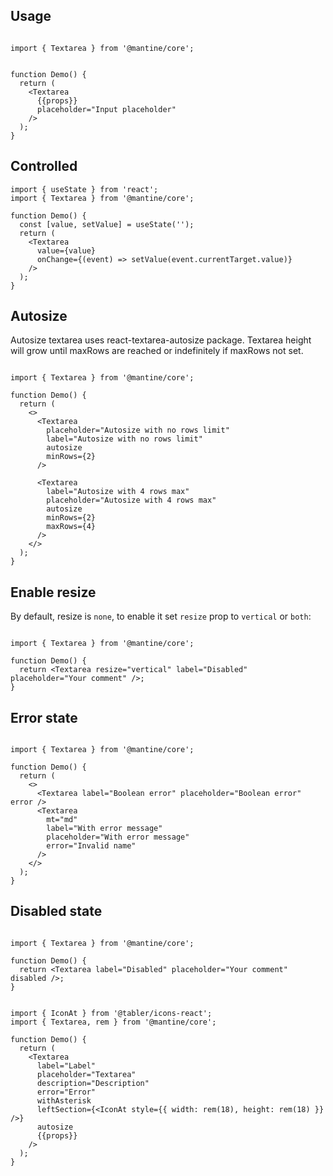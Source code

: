 ## Usage

```

import { Textarea } from '@mantine/core';


function Demo() {
  return (
    <Textarea
      {{props}}
      placeholder="Input placeholder"
    />
  );
}
```

## Controlled

```tsx
import { useState } from 'react';
import { Textarea } from '@mantine/core';

function Demo() {
  const [value, setValue] = useState('');
  return (
    <Textarea
      value={value}
      onChange={(event) => setValue(event.currentTarget.value)}
    />
  );
}
```

## Autosize

Autosize textarea uses react-textarea-autosize package. Textarea height will grow until maxRows are reached or indefinitely if maxRows not set.

```

import { Textarea } from '@mantine/core';

function Demo() {
  return (
    <>
      <Textarea
        placeholder="Autosize with no rows limit"
        label="Autosize with no rows limit"
        autosize
        minRows={2}
      />

      <Textarea
        label="Autosize with 4 rows max"
        placeholder="Autosize with 4 rows max"
        autosize
        minRows={2}
        maxRows={4}
      />
    </>
  );
}

```

## Enable resize

By default, resize is `none`, to enable it set `resize` prop to `vertical` or `both`:

```

import { Textarea } from '@mantine/core';

function Demo() {
  return <Textarea resize="vertical" label="Disabled" placeholder="Your comment" />;
}
```

## Error state

```

import { Textarea } from '@mantine/core';

function Demo() {
  return (
    <>
      <Textarea label="Boolean error" placeholder="Boolean error" error />
      <Textarea
        mt="md"
        label="With error message"
        placeholder="With error message"
        error="Invalid name"
      />
    </>
  );
}
```

## Disabled state

```

import { Textarea } from '@mantine/core';

function Demo() {
  return <Textarea label="Disabled" placeholder="Your comment" disabled />;
}
```

```

import { IconAt } from '@tabler/icons-react';
import { Textarea, rem } from '@mantine/core';

function Demo() {
  return (
    <Textarea
      label="Label"
      placeholder="Textarea"
      description="Description"
      error="Error"
      withAsterisk
      leftSection={<IconAt style={{ width: rem(18), height: rem(18) }} />}
      autosize
      {{props}}
    />
  );
}
```